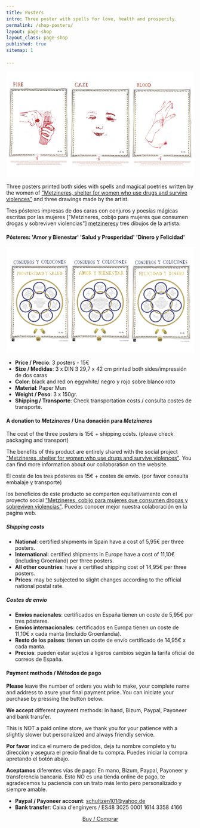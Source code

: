 ```yaml
---
title: Posters
intro: Three poster with spells for love, health and prosperity.
permalink: /shop-posters/
layout: page-shop
layout_class: page-shop
published: true
sitemap: 1

---
```


[![producto posters](/media/productos/PosterBack.jpg)](/shop-posters)

Three posters printed both sides with spells and magical poetries written by the women of ["Metzineres, shelter for women who use drugs and survive violences"][metzineres] and three drawings made by the artist.

Tres pósteres impresas de dos caras con conjuros y poesías mágicas escritas por las mujeres ["Metzineres, cobijo para mujeres que consumen drogas y sobreviven violencias"] [metzineres]y tres dibujos de la artista.

#### Pósteres: 'Amor y Bienestar' 'Salud y Prosperidad' 'Dinero y Felicidad'

[![producto posters](/media/productos/PosterFront.jpg)](/shop-posters)

- **Price / Precio**: 3 posters - 15€
- **Size / Medidas**: 3 x DIN 3 29,7 x 42 cm printed both sides/impressión de dos caras
- **Color**: black and red on eggwhite/ negro y rojo sobre blanco roto
- **Material**: Paper Mun
- **Weight / Peso**: 3 x 150gr.
- **Shipping / Transporte**: Check transportation costs / consulta costes de transporte.

#### A donation to _Metzineres_ / Una donación para _Metzineres_

The cost of the three posters is 15€ + shipping costs. (please check packaging and transport)

The benefits of this product are entirely shared with the social project ["Metzineres, shelter for women who use drugs and survive violences"][metzineres]. You can find more information about our collaboration on the website.

El coste de los tres pósteres es 15€ + costes de envío. (por favor consulta embalaje y transporte)

los beneficios de este producto se comparten equitativamente con el proyecto social ["Metzineres, cobijo para mujeres que consumen drogas y sobreviven violencias"][metzineres]. Puedes conocer mejor nuestra colaboración en la pagina web.

[metzineres]: http://metzineres.net/

##### Shipping costs

- **National**: certified shipments in Spain have a cost of 5,95€ per three posters.  
- **International**: certified shipments in Europe have a cost of 11,10€ (including Groenland) per three posters.
- **All other countries**: have a certified shipping cost of 14,95€ per three posters.
- **Prices**: may be subjected to slight changes according to the official national postal rate.

##### Costes de envío

- **Envíos nacionales**: certificados en España tienen un coste de 5,95€ por tres pósteres.
- **Envíos internacionales**: certificados en Europa tienen un coste de 11,10€ x cada manta (incluido Groenlandia).
- **Resto de los países**: tienen un coste de envío certificado de 14,95€ x cada manta.
- **Precios**: pueden estar sujetos a ligeros cambios según la tarifa oficial de correos de España.


#### Payment methods / Métodos de pago

**Please** leave the number of orders you wish to make, your complete name and address to asure your final payment price. You can iniciate your purchase by pressing the button below.

**We accept** different  payment methods: In hand, Bizum, Paypal, Payoneer and bank transfer.

This is NOT a paid online store, we thank you for your patience with a slightly slower but personalized and always friendly service.

**Por favor** indica el numero de pedidos, deja tu nombre completo y tu dirección y asegura el precio final de tu compra. Puedes iniciar la compra apretando el botón abajo.

**Aceptamos** diferentes vías de pago: En mano, Bizum, Paypal, Payoneer y transferencia bancaria.
Esto NO es una tienda online de pago, te agradecemos tu paciencia con un trato más lento pero personalizado y siempre amable.

- **Paypal / Payoneer account**: schultzen101@yahoo.de
- **Bank transfer**: Caixa d'enginyers / ES48 3025 0001 1614 3358 4166

<p style="text-align:center">
<a href=" mailto:contact@christinaschultz.com?subject=I%20would%20like%20to%20purchase%20a%20charmed%20blanket%20%2F%20Quiero%20comprar%20una%20manta%20conjurada&body=Hi%20Christina!%0D%0A%0D%0AI%20would%20like%20to%20purchase%20a%20charmed%20blanket.%0D%0A%0D%0AThis%20is%20my%20shipping%20address%3A%0D%0AJoana%20Doua%0D%0AEverybodystreet%2011%0D%0A80008%20Everbody%20town%0D%0A%0D%0AAs%20soon%20as%20I%20know%20the%20exact%20price%2C%20I%20will%20transfer%20the%20money%20via%20bank%0D%0Atransfer%20%2Fpaypal%20%2F%20payoneer%0D%0A%0D%0A%3D%3D%3D%3D%3D%3D%3D%3D%3D%3D%3D%3D%3D%3D%3D%3D%3D%3D%3D%3D%3D%3D%3D%3D%3D%3D%3D%3D%3D%0D%0A%0D%0A%C2%A1Hola%20Christina!%0D%0A%0D%0AQuiero%20comprar%20una%20manta%20conjurada.%0D%0A%0D%0AEsta%20es%20mi%20direcci%C3%B3n%20de%20env%C3%ADo%3A%0D%0AJoana%20Doua%0D%0Acalle%2F%20de%20todas%2011%0D%0A80008%20Pueblo%20de%20todas%0D%0A%0D%0ATan%20pronto%20como%20sepa%20el%20precio%20exacto%2C%20transferir%C3%A9%20el%20dinero%20mediante%0D%0Atransferencia%20bancaria%20%2F%20paypal%20%2F%20payoneer%0D%0A" class="btn">Buy / Comprar</a>
</p>
